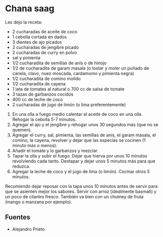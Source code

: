 # Chana saag

Les dejo la receta:
- 2 cucharadas de aceite de coco
- 1 cebolla cortada en dados
- 3 dientes de ajo picados
- 2 cucharadas de jengibre picado
- 2 cucharadas de curry en polvo
- sal y pimienta
- 1/2 cucharadita de semillas de anís o de hinojo
- 1/2 de cucharadita de garam masala (o tostar y moler un puñado de canela, clavo, nuez moscada, cardamomo y pimienta negra)
- 1/2 cucharadita de comino molido
- 1/2 cucharadita de cayena
- 1 lata de tomates al natural o 700 cc de salsa de tomate
- 3 tazas de garbanzos cocidos
- 400 cc de leche de coco
- 2 cucharadas de jugo de limón (o lima preferentemente)

1. En una olla a fuego medio calentar el aceite de coco en una olla. Rehogar la cebolla 5-7 minutos.
2. Agregar el ajo y el jengibre y rehogar unos 30 segundos más (que no se quemen).
3. Agregar el curry, sal, pimienta, las semillas de anís, el garam masala, el comino, la cayena, revolver y dejar que las especias se cocinen (1 minuto más o menos).
4. Añadir el tomate y lo garbanzos y mezclar.
5. Tapar la olla y subir el fuego. Dejar que hierva por unos 10 minutos revolviendo cada tanto. Destapar y dejar unos 5 minutos más para que reduzca.
6. Agregar la leche de coco y el jugo de lima (o limón). Cocinar otros 5 minutos.

Recomiendo dejar reposar con la tapa unos 10 minutos antes de servir para que se asienten mejor los sabores.
Servir con arroz (idealmente basmati) y un poco de cilantro fresco. También va bien con un chutney de fruta (mango o manzana por ejemplo).

Fuentes
-------

- Alejandro Prieto
